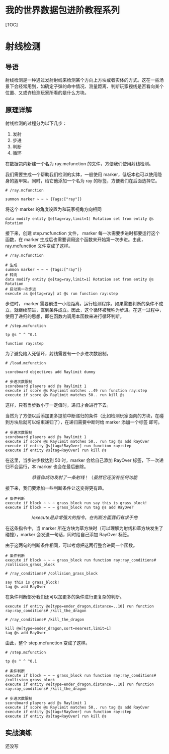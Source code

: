 <!-- title: 我的世界数据包进阶教程系列 -->
<!-- headimg: ./headimg.png -->
<!-- date: 2023/11/07 -->

<!--
文章标题：我的世界数据包进阶教程系列
作者：孤帆Gufandf
校对：
启动日期：2023年11月7日
资料来源：
- [Minecraft Wiki](https://minecraft.wiki/)
-->


<h1>我的世界数据包进阶教程系列</h1>

[TOC]
# 射线检测

## 导语

射线检测是一种通过发射射线来检测某个方向上方块或者实体的方式。这在一些场景下会经常用到，如确定子弹的命中情况、测量距离、判断玩家视线是否看向某个位置、又或许检测玩家所看的是什么方块。

## 原理详解

射线检测的过程分为以下几步：

1. 发射
2. 步进
3. 判断
4. 循环

在数据包内新建一个名为 ray.mcfunction 的文件，方便我们使用射线检测。

我们需要生成一个帮助我们检测的实体，一般使用 marker，低版本也可以使用隐身的盔甲架。同时，给它他添加一个名为 ray 的标签，方便我们在后面选择它。

```mcfunction
# /ray.mcfunction

summon marker ~ ~ ~ {Tags:["ray"]}
```

将这个 marker 的角度设置为和玩家视角方向相同

```mcfunction
data modify entity @e[tag=ray,limit=1] Rotation set from entity @s Rotation
```

接下来，创建 step.mcfunction 文件， marker 每一次需要步进时都要运行这个函数，在 marker 生成后也需要调用这个函数来开始第一次步进。由此，ray.mcfunction 文件变成了这样。

```mcfunction
# /ray.mcfunction

# 生成
summon marker ~ ~ ~ {Tags:["ray"]}
# 转向
data modify entity @e[tag=ray,limit=1] Rotation set from entity @s Rotation
# 启动第一次步进
execute as @e[tag=ray] at @s run function ray:step
```

步进时， marker 需要前进一小段距离，运行检测程序。如果需要判断的条件不成立，就继续前进，直到条件成立。因此，这个循环被我称为步进。在这一过程中，使用了递归的思想，即在函数内调用本函数来进行循环判断。

```mcfunction
# /step.mcfunction
 
tp @s ^ ^ ^0.1

function ray:step
```

为了避免陷入死循环，射线需要有一个步进次数限制。

```mcfunction
# /load.mcfunction

scoreboard objectives add Raylimit dummy
```

```mcfunction
# 步进次数限制
scoreboard players add @s Raylimit 1
execute if score @s Raylimit matches ..49 run function ray:step
execute if score @s Raylimit matches 50.. run kill @s
```

这样，只有当步数小于一定值时，递归才会进行下去。

当然为了方便以后添加更多提前中断递归的条件（比如检测玩家面向的方块，在碰到方块后就可以结束递归了），在递归需要中断时给 marker 添加一个标签 即可。

```mcfunction
# 步进次数限制
scoreboard players add @s Raylimit 1
execute if score @s Raylimit matches 50.. run tag @s add RayOver
execute if entity @s[tag=!RayOver] run function ray:step
execute if entity @s[tag=RayOver] run kill @s
```

在这里，当步进步数达到 50 时，marker 会给自己添加 RayOver 标签，下一次递归不会运行，本 marker 也会在最后删除。

$$恭喜你成功发射了一条射线！ （虽然它还没有任何功能$$

接下来，我们要添加一些判断条件让这变得更有趣。

```mcfunction
# 条件判断
execute if block ~ ~ ~ grass_block run say this is grass_block!
execute if block ~ ~ ~ grass_block run tag @s add RayOver
```

$$ /execute是非常强大的指令，在判断方面我们有求于他$$

在这条指令中，当 marker 所在方块为草方块时（可以理解为射线和草方块发生了碰撞），marker 会发送一句话，同时给自己添加 RayOver 标签。

由于这两句的判断条件相同，可以考虑把这两行整合进同一个函数。

```mcfunction
# 条件判断
execute if block ~ ~ ~ grass_block run function ray:ray_conditions# /collision_grass_block
```

```mcfunction
# /ray_conditions# /collision_grass_block

say this is grass_block!
tag @s add RayOver
```

在条件判断部分我们还可以加更多的条件进行更复杂的判断。

```mcfunction
execute if entity @e[type=ender_dragon,distance=..10] run function ray:ray_conditions# /kill_the_dragon
```

```mcfunction
# /ray_conditions# /kill_the_dragon

kill @e[type=ender_dragon,sort=nearest,limit=1]
tag @s add RayOver
```

由此，整个 step.mcfunction 变成了这样。

```mcfunction
# /step.mcfunction

tp @s ^ ^ ^0.1

# 条件判断
execute if block ~ ~ ~ grass_block run function ray:ray_conditions# /collision_grass_block
execute if entity @e[type=ender_dragon,distance=..10] run function ray:ray_conditions# /kill_the_dragon

# 步进次数限制
scoreboard players add @s Raylimit 1
execute if score @s Raylimit matches 50.. run tag @s add RayOver
execute if entity @s[tag=!RayOver] run function ray:step
execute if entity @s[tag=RayOver] run kill @s
```

## 实战演练

还没写
